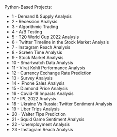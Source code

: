 Python-Based Projects:
- 1 - Demand & Supply Analysis
- 2 - Recession Analysis
- 3 - Algorithmic Trading
- 4 - A/B Testing
- 5 - T20 World Cup 2022 Analysis
- 6 - Twitter Timeline in the Stock Market Analysis
- 7 - Instagram Reach Analysis
- 8 - Screen Time Analysis
- 9 - Stock Market Analysis
- 10 - Smartwatch Data Analysis
- 11 - Virat Kohli Performance Analysis
- 12 - Currency Exchange Rate Prediction
- 13 - Survey Analysis
- 14 - iPhone Sales Analysis
- 15 - Diamond Price Analysis
- 16 - Covid-19 Impacts Analysis
- 17 - IPL 2022 Analysis
- 18 - Ukraine Vs Russia: Twitter Sentiment Analysis
- 19 - Uber Trips Analysis 
- 20 - Waiter Tips Prediction
- 21 - Squid Game Sentiment Analysis
- 22 - Unemployment Analysis
- 23 - Instagram Reach Analysis

